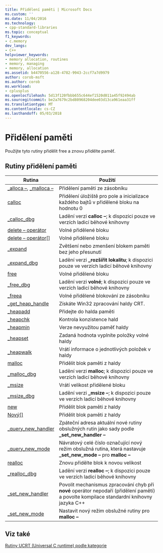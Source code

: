 ```yaml
---
title: Přidělení paměti | Microsoft Docs
ms.custom: ''
ms.date: 11/04/2016
ms.technology:
- cpp-standard-libraries
ms.topic: conceptual
f1_keywords:
- c.memory
dev_langs:
- C++
helpviewer_keywords:
- memory allocation, routines
- memory, managing
- memory, allocation
ms.assetid: b4470556-a128-4782-9943-2ccf7a7d9979
author: corob-msft
ms.author: corob
ms.workload:
- cplusplus
ms.openlocfilehash: 5d13f120fbbb655c644ef1520d011a45f92494ab
ms.sourcegitcommit: be2a7679c2bd80968204dee03d13ca961eaa31ff
ms.translationtype: MT
ms.contentlocale: cs-CZ
ms.lasthandoff: 05/03/2018
---
```

# <a name="memory-allocation"></a>Přidělení paměti

Použijte tyto rutiny přidělit free a znovu přidělte paměť.

## <a name="memory-allocation-routines"></a>Rutiny přidělení paměti

|Rutina|Použití|
|-------------|---------|
|[_alloca –](../c-runtime-library/reference/alloca.md), [_malloca –](../c-runtime-library/reference/malloca.md)|Přidělení paměti ze zásobníku|
|[calloc](../c-runtime-library/reference/calloc.md)|Přidělení úložiště pro pole a inicializace každého bajtů v přidělené bloku na hodnotu 0|
|[_calloc_dbg](../c-runtime-library/reference/calloc-dbg.md)|Ladění verzi **calloc –**; k dispozici pouze ve verzích ladicí běhové knihovny|
|[delete – operátor](../c-runtime-library/operator-delete-crt.md)|Volné přidělené bloku|
|[delete – operátor&#91;&#93;](../c-runtime-library/delete-operator-crt.md)|Volné přidělené bloku|
|[_expand](../c-runtime-library/reference/expand.md)|Zvětšení nebo zmenšení blokem paměti bez jeho přesunutí|
|[_expand_dbg](../c-runtime-library/reference/expand-dbg.md)|Ladění verzi **_rozšířit lokalitu**; k dispozici pouze ve verzích ladicí běhové knihovny|
|[free](../c-runtime-library/reference/free.md)|Volné přidělené bloku|
|[_free_dbg](../c-runtime-library/reference/free-dbg.md)|Ladění verzi **volné**; k dispozici pouze ve verzích ladicí běhové knihovny|
|[_freea](../c-runtime-library/reference/freea.md)|Volné přidělené blokování ze zásobníku|
|[_get_heap_handle](../c-runtime-library/reference/get-heap-handle.md)|Získáte Win32 zpracování haldy CRT.|
|[_heapadd](../c-runtime-library/heapadd.md)|Přidejte do halda paměti|
|[_heapchk](../c-runtime-library/reference/heapchk.md)|Kontrola konzistence hald|
|[_heapmin](../c-runtime-library/reference/heapmin.md)|Verze nevyužitou paměť haldy|
|[_heapset](../c-runtime-library/heapset.md)|Zadaná hodnota vyplníte položky volné haldy|
|[_heapwalk](../c-runtime-library/reference/heapwalk.md)|Vrátí informace o jednotlivých položek v haldy|
|[malloc](../c-runtime-library/reference/malloc.md)|Přidělit blok paměti z haldy|
|[_malloc_dbg](../c-runtime-library/reference/malloc-dbg.md)|Ladění verzi **malloc**; k dispozici pouze ve verzích ladicí běhové knihovny|
|[_msize](../c-runtime-library/reference/msize.md)|Vrátí velikost přidělené bloku|
|[_msize_dbg](../c-runtime-library/reference/msize-dbg.md)|Ladění verzi **_msize –**; k dispozici pouze ve verzích ladicí běhové knihovny|
|[new](../c-runtime-library/operator-new-crt.md)|Přidělit blok paměti z haldy|
|[Nový&#91;&#93;](../c-runtime-library/new-operator-crt.md)|Přidělit blok paměti z haldy|
|[_query_new_handler](../c-runtime-library/reference/query-new-handler.md)|Zpáteční adresa aktuální nové rutiny obslužných rutin jako sady podle **_set_new_handler –**|
|[_query_new_mode](../c-runtime-library/reference/query-new-mode.md)|Návratový celé číslo označující nový režim obslužná rutina, která nastavuje **_set_new_mode –** pro **malloc –**|
|[realloc](../c-runtime-library/reference/realloc.md)|Znovu přidělte blok k novou velikost|
|[_realloc_dbg](../c-runtime-library/reference/realloc-dbg.md)|Ladění verzi **realloc –**; k dispozici pouze ve verzích ladicí běhové knihovny|
|[_set_new_handler](../c-runtime-library/reference/set-new-handler.md)|Povolit mechanismus zpracování chyb při **nové** operátor nepodaří (přidělení paměti) a povolte kompilace standardní knihovny jazyka C++|
|[_set_new_mode](../c-runtime-library/reference/set-new-mode.md)|Nastavit nový režim obslužné rutiny pro **malloc –**|

## <a name="see-also"></a>Viz také

[Rutiny UCRT (Universal C runtime) podle kategorie](../c-runtime-library/run-time-routines-by-category.md)<br/>

